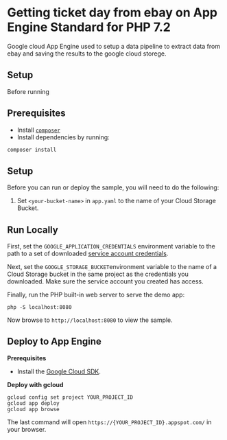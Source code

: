 # Getting ticket day from ebay on App Engine Standard for PHP 7.2

Google cloud App Engine used to setup a data pipeline to extract data from ebay  and saving the results to the google cloud storege.

## Setup

Before running

## Prerequisites

- Install [`composer`](https://getcomposer.org)
- Install dependencies by running:

```sh
composer install
```

## Setup

Before you can run or deploy the sample, you will need to do the following:

1. Set `<your-bucket-name>` in `app.yaml` to the name of your Cloud Storage Bucket.

## Run Locally

First, set the `GOOGLE_APPLICATION_CREDENTIALS` environment variable to the
path to a set of downloaded
[service account credentials](https://cloud.google.com/docs/authentication/production#obtaining_and_providing_service_account_credentials_manually).

Next, set the `GOOGLE_STORAGE_BUCKET`environment variable to the name of a
Cloud Storage bucket in the same project as the credentials you downloaded. 
Make sure the service account you created has access.

Finally, run the PHP built-in web server to serve the demo app:

```
php -S localhost:8080
```

Now browse to `http://localhost:8080` to view the sample.

## Deploy to App Engine

**Prerequisites**

- Install the [Google Cloud SDK](https://developers.google.com/cloud/sdk/).

**Deploy with gcloud**

```
gcloud config set project YOUR_PROJECT_ID
gcloud app deploy
gcloud app browse
```

The last command will open `https://{YOUR_PROJECT_ID}.appspot.com/`
in your browser.
